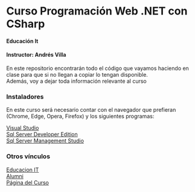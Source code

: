 # Curso Programación Web .NET con CSharp
#### Educación It
#### Instructor: Andrés Villa

En este repositorio encontrarán todo el código que vayamos haciendo en clase para que si no llegan a copiar lo tengan disponible.  
Además, voy a dejar toda información relevante al curso

### Instaladores
En este curso será necesario contar con el navegador que prefieran (Chrome, Edge, Opera, Firefox) y los siguientes programas:

[Visual Studio](https://visualstudio.microsoft.com/es/ "Visual Studio")  
[Sql Server Developer Edition](https://www.microsoft.com/es-es/sql-server/sql-server-downloads "Sql Server Developer Edition")  
[Sql Server Management Studio](https://docs.microsoft.com/en-us/sql/ssms/download-sql-server-management-studio-ssms?view=sql-server-ver15 "Sql Server Management Studio")

### Otros vínculos
[Educacion IT](http://www.educacionit.com "Educacion IT")  
[Alumni](http://alumni.educacionit.com "Alumni")  
[Página del Curso](https://www.educacionit.com/curso-de-c-sharp-net "Página del Curso")  
